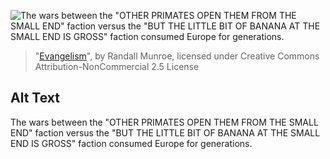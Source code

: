 ![The wars between the "OTHER PRIMATES OPEN THEM FROM THE SMALL END" faction versus the "BUT THE LITTLE BIT OF BANANA AT THE SMALL END IS GROSS" faction consumed Europe for generations.](https://imgs.xkcd.com/comics/evangelism.png)
> "[Evangelism](https://xkcd.com/1982/)", by Randall Munroe, licensed under Creative Commons Attribution-NonCommercial 2.5 License

## Alt Text
The wars between the "OTHER PRIMATES OPEN THEM FROM THE SMALL END" faction versus the "BUT THE LITTLE BIT OF BANANA AT THE SMALL END IS GROSS" faction consumed Europe for generations.

